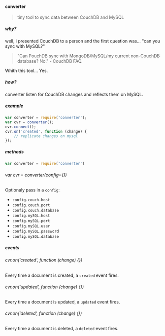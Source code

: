 #### converter
> tiny tool to sync data between CouchDB and MySQL

##### why? 
well, i presented CouchDB to a person and the first question was... "can you sync with MySQL?"

> "Can PouchDB sync with MongoDB/MySQL/my current non-CouchDB database? No." - CouchDB FAQ.

Whith this tool... Yes.

##### how?
converter listen for CouchDB changes and reflects them on MySQL.

##### example

```js
var converter = require('converter');
var cvr = converter();
cvr.connect();
cvr.on('created', function (change) {
    // replicate changes on mysql    
});
```

##### methods

```js
var converter = require('converter')
```

###### var cvr = converter(config={})

Optionaly pass in a `config`:
* `config.couch.host`
* `config.couch.port`
* `config.couch.database`
* `config.mySQL.host`
* `config.mySQL.port`
* `config.mySQL.user`
* `config.mySQL.password`
* `config.mySQL.database`

##### events

###### cvr.on('created', function (change) {})
Every time a document is created, a `created` event fires.

###### cvr.on('updated', function (change) {})
Every time a document is updated, a `updated` event fires.

###### cvr.on('deleted', function (change) {})
Every time a document is deleted, a `deleted` event fires.

